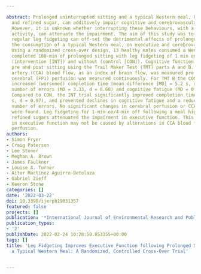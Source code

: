 ---
abstract: Prolonged uninterrupted sitting and a typical Western meal, high in fat
  and refined sugar, can additively impair cognitive and cerebrovascular functions.
  However, it is unknown whether interrupting these behaviours, with a simple desk-based
  activity, can attenuate the impairment. The aim of this study was to determine whether
  regular leg fidgeting can off-set the detrimental effects of prolonged sitting following
  the consumption of a typical Western meal, on executive and cerebrovascular function.
  Using a randomized cross-over design, 13 healthy males consumed a Western meal and
  completed 180-min of prolonged sitting with leg fidgeting of 1 min on/4 min off
  (intervention [INT]) and without (control [CON]). Cognitive function was assessed
  pre and post sitting using the Trail Maker Test (TMT) parts A and B. Common carotid
  artery (CCA) blood flow, as an index of brain flow, was measured pre and post, and
  cerebral (FP1) perfusion was measured continuously. For TMT B the CON trial significantly
  increased (worsened) completion time (mean difference [MD] = 5.2 s, d = 0.38), the
  number of errors (MD = 3.33, d = 0.68) and cognitive fatigue (MD = 0.73, d = 0.92).
  Compared to CON, the INT trial significantly improved completion time (MD = 2.3
  s, d = 0.97), and prevented declines in cognitive fatigue and a reduction in the
  number of errors. No significant changes in cerebral perfusion or CCA blood flow
  were found. Leg fidgeting for 1-min on/4-min off following a meal high in fats and
  refined sugars attenuated the impairment in executive function. This attenuation
  in executive function may not be caused by alterations in CCA blood flow or cerebral
  perfusion.
authors:
- Simon Fryer
- Craig Paterson
- Lee Stoner
- Meghan A. Brown
- James Faulkner
- Louise A. Turner
- Aitor Martínez Aguirre-Betolaza
- Gabriel Zieff
- Keeron Stone
categories: []
date: '2022-03-22'
doi: 10.3390/ijerph19031357
featured: false
projects: []
publication: '*International Journal of Environmental Research and Public Health*'
publication_types:
- '2'
publishDate: 2022-02-24 10:28:50.853355+00:00
tags: []
title: 'Leg Fidgeting Improves Executive Function following Prolonged Sitting with
  a Typical Western Meal: A Randomized, Controlled Cross-Over Trial'

---
